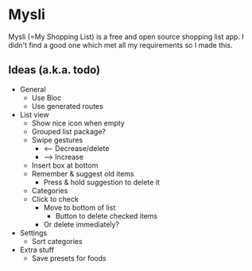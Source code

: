 # Mysli

Mysli (=My Shopping List) is a free and open source shopping list app. I didn't find a good one which met all my requirements so I made this.

## Ideas (a.k.a. todo)

- General
  - Use Bloc
  - Use generated routes
- List view
  - Show nice icon when empty
  - Grouped list package?
  - Swipe gestures
    - <-- Decrease/delete
    - --> Increase
  - Insert box at bottom
  - Remember & suggest old items
    - Press & hold suggestion to delete it
  - Categories
  - Click to check
    - Move to bottom of list
      - Button to delete checked items
    - Or delete immediately?
- Settings
  - Sort categories
- Extra stuff
  - Save presets for foods
